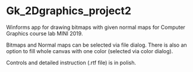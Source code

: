 # Gk_2Dgraphics_project2
Winforms app for drawing bitmaps with given normal maps for Computer Graphics course lab MINI 2019.

Bitmaps and Normal maps can be selected via file dialog. There is also an option to fill whole canvas with one color (selected via color dialog).

Controls and detailed instruction (.rtf file) is in polish.
